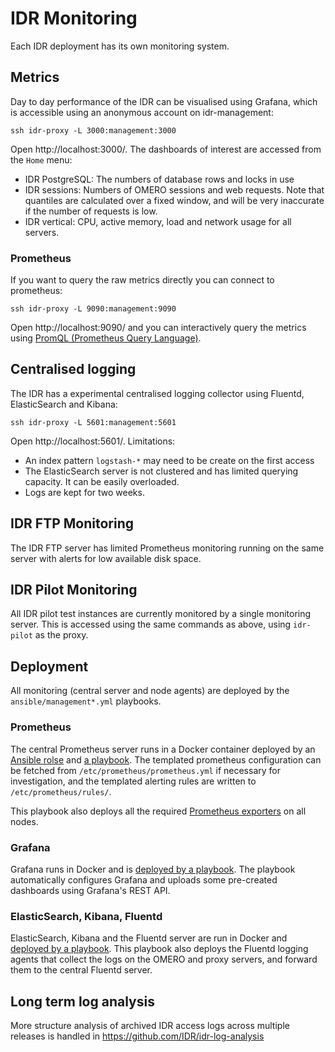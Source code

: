# IDR Monitoring

Each IDR deployment has its own monitoring system.

## Metrics

Day to day performance of the IDR can be visualised using Grafana, which is accessible using an anonymous account on idr-management:

    ssh idr-proxy -L 3000:management:3000

Open http://localhost:3000/.
The dashboards of interest are accessed from the `Home` menu:
- IDR PostgreSQL: The numbers of database rows and locks in use
- IDR sessions: Numbers of OMERO sessions and web requests. Note that quantiles are calculated over a fixed window, and will be very inaccurate if the number of requests is low.
- IDR vertical: CPU, active memory, load and network usage for all servers.

### Prometheus

If you want to query the raw metrics directly you can connect to prometheus:

    ssh idr-proxy -L 9090:management:9090

Open http://localhost:9090/ and you can interactively query the metrics using [PromQL (Prometheus Query Language)](https://prometheus.io/docs/prometheus/latest/querying/basics/).


## Centralised logging

The IDR has a experimental centralised logging collector using Fluentd, ElasticSearch and Kibana:

    ssh idr-proxy -L 5601:management:5601

Open http://localhost:5601/.
Limitations:
- An index pattern `logstash-*` may need to be create on the first access
- The ElasticSearch server is not clustered and has limited querying capacity. It can be easily overloaded.
- Logs are kept for two weeks.


## IDR FTP Monitoring

The IDR FTP server has limited Prometheus monitoring running on the same server with alerts for low available disk space.


## IDR Pilot Monitoring

All IDR pilot test instances are currently monitored by a single monitoring server.
This is accessed using the same commands as above, using `idr-pilot` as the proxy.


## Deployment

All monitoring (central server and node agents) are deployed by the `ansible/management*.yml` playbooks.

### Prometheus

The central Prometheus server runs in a Docker container deployed by an [Ansible rolse](https://github.com/ome/ansible-role-prometheus) and [a playbook](../ansible/management-prometheus.yml).
The templated prometheus configuration can be fetched from `/etc/prometheus/prometheus.yml` if necessary for investigation, and the templated alerting rules are written to `/etc/prometheus/rules/`.

This playbook also deploys all the required [Prometheus exporters](https://prometheus.io/docs/instrumenting/exporters/) on all nodes.


### Grafana

Grafana runs in Docker and is [deployed by a playbook](../ansible/management-grafana.yml).
The playbook automatically configures Grafana and uploads some pre-created dashboards using Grafana's REST API.


### ElasticSearch, Kibana, Fluentd

ElasticSearch, Kibana and the Fluentd server are run in Docker and [deployed by a playbook](../ansible/management-fluentd.yml).
This playbook also deploys the Fluentd logging agents that collect the logs on the OMERO and proxy servers, and forward them to the central Fluentd server.


## Long term log analysis

More structure analysis of archived IDR access logs across multiple releases is handled in https://github.com/IDR/idr-log-analysis
